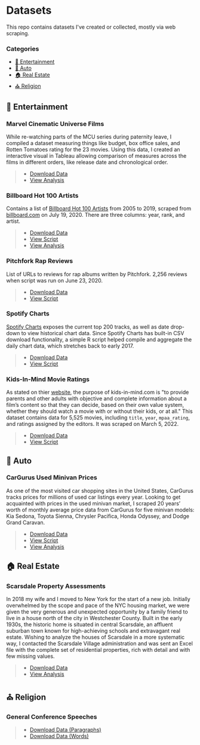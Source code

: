 # Datasets

This repo contains datasets I've created or collected, mostly via web scraping.

### Categories
- [:movie_camera: Entertainment](#Entertainment)
- [:car: Auto](#Auto)
- [:house: Real Estate](#Real-Estate)
- [:church: Religion](#Religion)

## :movie_camera: Entertainment

### Marvel Cinematic Universe Films

While re-watching parts of the MCU series during paternity leave, I compiled a dataset measuring things like budget, box office sales, and Rotten Tomatoes rating for the 23 movies. Using this data, I created an interactive visual in Tableau allowing comparison of measures across the films in different orders, like release date and chronological order.

> - [Download Data](https://github.com/erikgregorywebb/data/blob/main/data/mcu-movies.csv)
> - [View Analysis](https://unboxed-analytics.com/data-technology/exploring-the-marvel-cinematic-universe-in-tableau/)

### Billboard Hot 100 Artists
Contains a list of [Billboard Hot 100 Artists](https://www.billboard.com/charts/year-end/2019/hot-100-artists) from 2005 to 2019, scraped from [billboard.com](billboard.com/) on July 19, 2020. There are three columns: year, rank, and artist. 

> - [Download Data](https://github.com/erikgregorywebb/data/blob/main/data/billboard-hot-100-artists-2005to2019.csv)
> - [View Script](https://github.com/erikgregorywebb/data/blob/main/scripts/billboard-scraper.R)
> - [View Analysis](https://unboxed-analytics.com/data-technology/the-rise-of-rap-a-genre-popularity-analysis/)

### Pitchfork Rap Reviews

List of URLs to reviews for rap albums written by Pitchfork. 2,256 reviews when script was run on June 23, 2020.

> - [Download Data](https://github.com/erikgregorywebb/data/blob/main/data/pitchfork-rap-reviews-2020-06-23.csv)
> - [View Script](https://github.com/erikgregorywebb/data/blob/main/scripts/pitchfork-reviews.R)

### Spotify Charts

[Spotify Charts](https://spotifycharts.com) exposes the current top 200 tracks, as well as date drop-down to view historical chart data. Since Spotify Charts has built-in CSV download functionality, a simple R script helped compile and aggregate the daily chart data, which stretches back to early 2017.

> - [Download Data](https://github.com/erikgregorywebb/data/blob/main/data/spotify-charts-daily-2020-10-07.csv)
> - [View Script](https://github.com/erikgregorywebb/data/blob/main/scripts/spotify-charts-scraper.R)

### Kids-In-Mind Movie Ratings

As stated on thier [website](https://kids-in-mind.com/about.htm), the purpose of kids-in-mind.com is "to provide parents and other adults with objective and complete information about a film’s content so that they can decide, based on their own value system, whether they should watch a movie with or without their kids, or at all." This dataset contains data for 5,525 movies, including `title`, `year`, `mpaa_rating`, and ratings assigned by the editors. It was scraped on March 5, 2022.

> - [Download Data](https://github.com/erikgregorywebb/data/blob/main/data/kids-in-mind-movies.csv)
> - [View Script](https://github.com/erikgregorywebb/data/blob/main/scripts/kids-in-mind-movies-scraper.R)

## :car: Auto

### CarGurus Used Minivan Prices

As one of the most visited car shopping sites in the United States, CarGurus tracks prices for millions of used car listings every year. Looking to get acquainted with prices in the used minivan market, I scraped 20 years’ worth of monthly average price data from CarGurus for five minivan models: Kia Sedona, Toyota Sienna, Chrysler Pacifica, Honda Odyssey, and Dodge Grand Caravan. 

> - [Download Data](https://github.com/erikgregorywebb/data/blob/main/data/cargurus-minivans.csv)
> - [View Script](https://github.com/erikgregorywebb/data/blob/main/scripts/cargurus-scraper.R)
> - [View Analysis](https://unboxed-analytics.com/data-technology/minivan-wars-visualizing-prices-in-the-used-car-market/)

## :house: Real Estate

### Scarsdale Property Assessments
In 2018 my wife and I moved to New York for the start of a new job. Initially overwhelmed by the scope and pace of the NYC housing market, we were given the very generous and unexpected opportunity by a family friend to live in a house north of the city in Westchester County. Built in the early 1930s, the historic home is situated in central Scarsdale, an affluent suburban town known for high-achieving schools and extravagant real estate. Wishing to analyze the houses of Scarsdale in a more systematic way, I contacted the Scarsdale Village administration and was sent an Excel file with the complete set of residential properties, rich with detail and with few missing values.

> - [Download Data](https://github.com/erikgregorywebb/data/blob/main/data/scarsdale-property-assessment-2019.csv)
> - [View Analysis](https://unboxed-analytics.com/data-technology/mapping-scarsdale-real-estate-data-with-python/)

## :church: Religion

### General Conference Speeches

> - [Download Data (Paragraphs)](wwww.example.com)
> - [Download Data (Words)](wwww.example.com)
